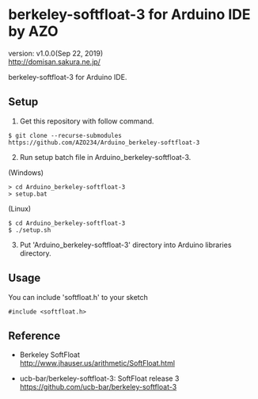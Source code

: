 berkeley-softfloat-3 for Arduino IDE by AZO
===========================================
version: v1.0.0(Sep 22, 2019)  
http://domisan.sakura.ne.jp/

berkeley-softfloat-3 for Arduino IDE.

Setup
-----

1. Get this repository with follow command.

```
$ git clone --recurse-submodules https://github.com/AZO234/Arduino_berkeley-softfloat-3
```

2. Run setup batch file in Arduino_berkeley-softfloat-3.

(Windows)
```
> cd Arduino_berkeley-softfloat-3
> setup.bat
```

(Linux)
```
$ cd Arduino_berkeley-softfloat-3
$ ./setup.sh
```

3. Put 'Arduino_berkeley-softfloat-3' directory into Arduino libraries directory.

Usage
-----

You can include 'softfloat.h' to your sketch 

```
#include <softfloat.h>
```

Reference
---------
- Berkeley SoftFloat  
http://www.jhauser.us/arithmetic/SoftFloat.html

- ucb-bar/berkeley-softfloat-3: SoftFloat release 3  
https://github.com/ucb-bar/berkeley-softfloat-3

